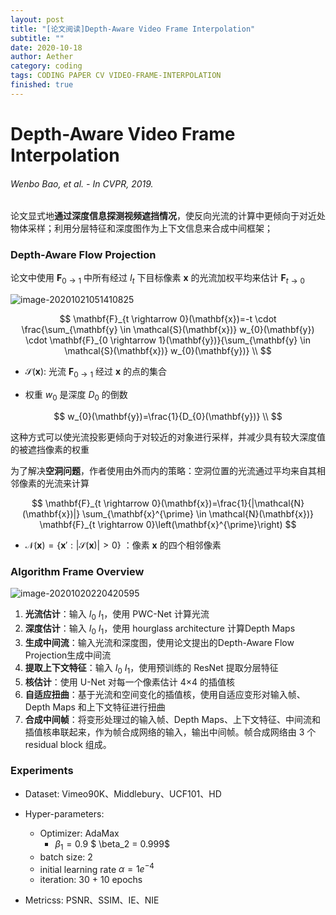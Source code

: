 ```yaml
---
layout: post
title: "[论文阅读]Depth-Aware Video Frame Interpolation"
subtitle: ""
date: 2020-10-18
author: Aether
category: coding
tags: CODING PAPER CV VIDEO-FRAME-INTERPOLATION
finished: true
---
```


# Depth-Aware Video Frame Interpolation

###### Wenbo Bao, et al. - In *CVPR*, 2019.

论文显式地**通过深度信息探测视频遮挡情况**，使反向光流的计算中更倾向于对近处物体采样；利用分层特征和深度图作为上下文信息来合成中间框架；

### Depth-Aware Flow Projection

论文中使用 $\mathbf{F}_{0 \rightarrow 1}$ 中所有经过 $I_t$ 下目标像素 $\mathbf x$ 的光流加权平均来估计 $\mathbf{F}_{t \rightarrow 0}$ 

![image-20201021051410825](/Users/aether/Desktop/Aether.github.io/_posts/image-20201021051410825.png)


$$
\mathbf{F}_{t \rightarrow 0}(\mathbf{x})=-t \cdot \frac{\sum_{\mathbf{y} \in \mathcal{S}(\mathbf{x})} w_{0}(\mathbf{y}) \cdot \mathbf{F}_{0 \rightarrow 1}(\mathbf{y})}{\sum_{\mathbf{y} \in \mathcal{S}(\mathbf{x})} w_{0}(\mathbf{y})} \\
$$



- $\mathcal{S}(\mathbf x)$: 光流 $\mathbf{F}_{0 \rightarrow 1}$ 经过 $\mathbf x$ 的点的集合

- 权重 $w_0$ 是深度 $D_0$ 的倒数

  

$$
w_{0}(\mathbf{y})=\frac{1}{D_{0}(\mathbf{y})} \\
$$



这种方式可以使光流投影更倾向于对较近的对象进行采样，并减少具有较大深度值的被遮挡像素的权重

为了解决**空洞问题**，作者使用由外而内的策略：空洞位置的光流通过平均来自其相邻像素的光流来计算


$$
\mathbf{F}_{t \rightarrow 0}(\mathbf{x})=\frac{1}{|\mathcal{N}(\mathbf{x})|} \sum_{\mathbf{x}^{\prime} \in \mathcal{N}(\mathbf{x})} \mathbf{F}_{t \rightarrow 0}\left(\mathbf{x}^{\prime}\right)
$$



- $\mathcal{N}(\mathbf{x}) = \{\mathbf{x}':|\mathcal S(\mathbf{x})|>0\}$ ：像素 $\mathbf{x}$ 的四个相邻像素

### Algorithm Frame Overview


![image-20201020220420595](/Users/aether/Desktop/Aether.github.io/_posts/image-20201020220420595.png)

1. **光流估计**：输入 $I_0$ $I_1$，使用 PWC-Net 计算光流
2. **深度估计**：输入 $I_0$ $I_1$，使用 hourglass architecture 计算Depth Maps
3. **生成中间流**：输入光流和深度图，使用论文提出的Depth-Aware Flow Projection生成中间流
4. **提取上下文特征**：输入 $I_0$ $I_1$，使用预训练的 ResNet 提取分层特征
5. **核估计**：使用 U-Net 对每一个像素估计 4×4 的插值核 
6. **自适应扭曲**：基于光流和空间变化的插值核，使用自适应变形对输入帧、Depth Maps 和上下文特征进行扭曲
7. **合成中间帧**：将变形处理过的输入帧、Depth Maps、上下文特征、中间流和插值核串联起来，作为帧合成网络的输入，输出中间帧。帧合成网络由 3 个 residual block 组成。

### Experiments

- Dataset: Vimeo90K、Middlebury、UCF101、HD
- Hyper-parameters:
  - Optimizer: AdaMax
    - $\beta_1 = 0.9$  $ \beta_2 = 0.999$
  - batch size: 2
  - initial learning rate $\alpha = 1e^{-4}$ 
  - iteration: 30 + 10 epochs

- Metricss: PSNR、SSIM、IE、NIE